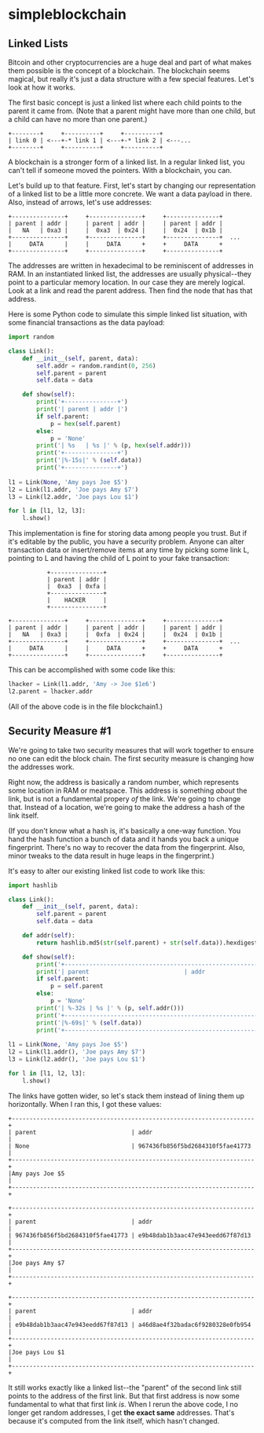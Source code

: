 # simpleblockchain

## Linked Lists

Bitcoin and other cryptocurrencies are a huge deal and part of what
makes them possible is the concept of a blockchain. The blockchain
seems magical, but really it's just a data structure with a few
special features. Let's look at how it works.

The first basic concept is just a linked list where each child points
to the parent it came from. (Note that a parent might have more than
one child, but a child can have no more than one parent.)

    +--------+     +----------+     +----------+
    | link 0 | <---+-* link 1 | <---+-* link 2 | <---...
    +--------+     +----------+     +----------+

A blockchain is a stronger form of a linked list. In a regular linked
list, you can't tell if someone moved the pointers. With a blockchain,
you can.

Let's build up to that feature. First, let's start by changing our
representation of a linked list to be a little more concrete. We want
a data payload in there. Also, instead of arrows, let's use addresses:

    +---------------+     +---------------+     +---------------+
    | parent | addr |     | parent | addr |     | parent | addr |
    |   NA   | 0xa3 |     |  0xa3  | 0x24 |     |  0x24  | 0x1b |
    +---------------+     +---------------+     +---------------+  ...
    |     DATA      |     |     DATA      +     +     DATA      +
    +---------------+     +---------------+     +---------------+

The addresses are written in hexadecimal to be reminiscent of
addresses in RAM. In an instantiated linked list, the addresses are
usually physical--they point to a particular memory location. In our
case they are merely logical. Look at a link and read the parent
address. Then find the node that has that address.

Here is some Python code to simulate this simple linked list
situation, with some financial transactions as the data payload:

```python
import random

class Link():
    def __init__(self, parent, data):
        self.addr = random.randint(0, 256)
        self.parent = parent
        self.data = data

    def show(self):
        print('+---------------+')
        print('| parent | addr |')
        if self.parent:
            p = hex(self.parent)
        else:
            p = 'None'
        print('| %s   | %s |' % (p, hex(self.addr)))
        print('+---------------+')
        print('|%-15s|' % (self.data))
        print('+---------------+')
        
l1 = Link(None, 'Amy pays Joe $5')
l2 = Link(l1.addr, 'Joe pays Amy $7')
l3 = Link(l2.addr, 'Joe pays Lou $1')

for l in [l1, l2, l3]:
    l.show()
```

This implementation is fine for storing data among people you
trust. But if it's editable by the public, you have a security
problem. Anyone can alter transaction data or insert/remove items at
any time by picking some link L, pointing to L and having the child of
L point to your fake transaction:


               +---------------+ 
               | parent | addr | 
               |  0xa3  | 0xfa | 
               +---------------+ 
               |    HACKER     | 
               +---------------+ 

    +---------------+     +---------------+     +---------------+
    | parent | addr |     | parent | addr |     | parent | addr |
    |   NA   | 0xa3 |     |  0xfa  | 0x24 |     |  0x24  | 0x1b |
    +---------------+     +---------------+     +---------------+  ...
    |     DATA      |     |     DATA      +     +     DATA      +
    +---------------+     +---------------+     +---------------+

This can be accomplished with some code like this:

```python
lhacker = Link(l1.addr, 'Amy -> Joe $1e6')
l2.parent = lhacker.addr
```

(All of the above code is in the file blockchain1.)

## Security Measure #1

We're going to take two security measures that will work together to
ensure no one can edit the block chain. The first security measure is
changing how the addresses work.

Right now, the address is basically a random number, which represents
some location in RAM or meatspace. This address is something *about*
the link, but is not a fundamental propery *of* the link. We're going
to change that. Instead of a location, we're going to make the address
a hash of the link itself.

(If you don't know what a hash is, it's basically a one-way
function. You hand the hash function a bunch of data and it hands you
back a unique fingerprint. There's no way to recover the data from the
fingerprint. Also, minor tweaks to the data result in huge leaps in
the fingerprint.)

It's easy to alter our existing linked list code to work like this:

```python
import hashlib

class Link():
    def __init__(self, parent, data):
        self.parent = parent
        self.data = data

    def addr(self):
        return hashlib.md5(str(self.parent) + str(self.data)).hexdigest()

    def show(self):
        print('+---------------------------------------------------------------------+')
        print('| parent                           | addr                             |')
        if self.parent:
            p = self.parent
        else:
            p = 'None'
        print('| %-32s | %s |' % (p, self.addr()))
        print('+---------------------------------------------------------------------+')
        print('|%-69s|' % (self.data))
        print('+---------------------------------------------------------------------+')
        
l1 = Link(None, 'Amy pays Joe $5')
l2 = Link(l1.addr(), 'Joe pays Amy $7')
l3 = Link(l2.addr(), 'Joe pays Lou $1')

for l in [l1, l2, l3]:
    l.show()
```

The links have gotten wider, so let's stack them instead of lining
them up horizontally. When I ran this, I got these values:

    +---------------------------------------------------------------------+
    | parent                           | addr                             |
    | None                             | 967436fb856f5bd2684310f5fae41773 |
    +---------------------------------------------------------------------+
    |Amy pays Joe $5                                                      |
    +---------------------------------------------------------------------+

	+---------------------------------------------------------------------+
    | parent                           | addr                             |
    | 967436fb856f5bd2684310f5fae41773 | e9b48dab1b3aac47e943eedd67f87d13 |
    +---------------------------------------------------------------------+
    |Joe pays Amy $7                                                      |
    +---------------------------------------------------------------------+

	+---------------------------------------------------------------------+
    | parent                           | addr                             |
    | e9b48dab1b3aac47e943eedd67f87d13 | a46d8ae4f32badac6f9280328e0fb954 |
    +---------------------------------------------------------------------+
    |Joe pays Lou $1                                                      |
    +---------------------------------------------------------------------+

It still works exactly like a linked list--the "parent" of the second
link still points to the address of the first link. But that first
address is now some fundamental to what that first link *is*. When I
rerun the above code, I no longer get random addresses, I get **the
exact same** addresses. That's because it's computed from the link
itself, which hasn't changed.

